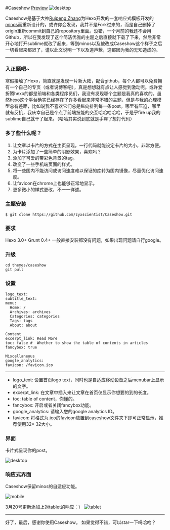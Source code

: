 #Caseshow
[Preview](zyxscientist.github.io)
![desktop](http://7xrjhy.com1.z0.glb.clouddn.com/desktopdemo.png)

Caseshow是基于大神[Ruipeng Zhang](https://github.com/ppoffice)为Hexo开发的一套响应式模板开发的[minos](https://github.com/ppoffice/hexo-theme-minos)而重新设计的，或许你会发现，我并不是Fork过来的，而是自己删掉了origin重新commit到自己的repository里面。没错，一个月前的我还不会用Github，所以在我发现了这个简洁优雅的主题之后直接就下载了下来，然后非常开心地打开sublime就改了起来，等到minos以及被改成Caseshow这个样子之后一切看起来都迟了，谨以此文说明一下以及道声歉，这都因为我的无知造成的。

---
### 入正题吧~

寒假接触了Hexo，简直就是发现一片新大陆，配合github，每个人都可以免费拥有一个自己的专页（或者说博客吧），真是想想就有点让人感觉到激动呢。或许爱折腾hexo的都是前端和各类程序员们，我没有发现哪个主题是我真的喜欢的。虽然hexo这个平台确实已经存在了许多看起来非常不错的主题，但是与我的心理模型总有差距，比如说我不喜欢它们总是纵向排列每一条post。哪里有压迫，哪里就有反抗，我庆幸自己是个点了前端技能的交互哈哈哈哈哈，于是乎fire up我的sublime自己就干了起来。（哈哈其实说到底就是手痒了想打代码）

### 多了些什么呢？

1. 让文章以卡片的方式在主页呈现，一行代码就能设定卡片的大小，非常方便。
2. 为卡片添加了一些简单的阴影效果，喜欢吗？
3. 添加了可爱的带彩色背景的tag。
4. 改变了一些手机端页面的样式。
5. 将一些国内不能访问或访问速度难以保证的库转为国内镜像，尽量优化访问速度。
6. 让favicon在chrome上也能够正常地显示。
7. 更多微小的样式更改，不一一详述。


### 主题安装


``` 
$ git clone https://github.com/zyxscientist/Caseshow.git
```

### 要求
Hexo 3.0+
Grunt 0.4+
一般直接安装都没有问题，如果出现问题请自行google。

### 升级
```
cd themes/caseshow
git pull
```

### 设置



```Header
logo_text: 
subtitle_text: 
menu:
  Home: /
  Archives: archives
  Categories: categories
  Tags: tags
  About: about

Content
excerpt_link: Read More
toc: false #  Whether to show the table of contents in articles
fancybox: true

Miscellaneous
google_analytics:
favicon: /favicon.ico
```

---


- logo_text: 设置首页logo text，同时也是自适应移动设备之后menubar上显示的文字。
- excerpt_link: 在文章中插入<!-- more -->来让文章在首页仅显示你想要的到的长度。
- toc: table of content，你懂的。
- fancybox: 开启或者关闭fancybox功能。
- google_analytics: 请输入您的google analytics ID。
- favicon: 将格式为.ico的favicon放置到caseshow文件夹下即可正常显示，推荐使用32\* 32大小。


### 界面
卡片式呈现你的post。

![desktop](http://7xrjhy.com1.z0.glb.clouddn.com/desktopdemo.png)


### 响应式界面
Caseshow保留minos的自适应功能。

![mobile](http://7xrjhy.com1.z0.glb.clouddn.com/demomobile.png)

3月20号更新添加上对tablet的响应：）
![tablet](http://7xrjhy.com1.z0.glb.clouddn.com/tabletdemo.png)

---
 好了，最后，感谢你使用Caseshow。
 如果觉得不错，可以star一下吗哈哈？







